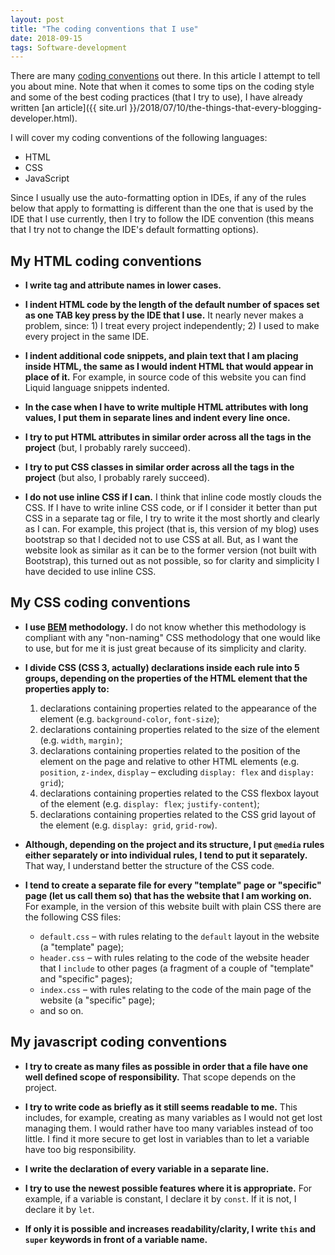 ```yaml
---
layout: post
title: "The coding conventions that I use"
date: 2018-09-15
tags: Software-development
---
```


There are many [coding conventions](https://en.wikipedia.org/wiki/Coding_conventions) out there. In this article I attempt to tell you about mine. Note that when it comes to some tips on the coding style and some of the best coding practices (that I try to use), I have already written [an article]({{ site.url }}/2018/07/10/the-things-that-every-blogging-developer.html).

I will cover my coding conventions of the following languages:
- HTML
- CSS
- JavaScript

Since I usually use the auto-formatting option in IDEs, if any of the rules below that apply to formatting is different than the one that is used by the IDE that I use currently, then I try to follow the IDE convention (this means that I try not to change the IDE's default formatting options).

## My HTML coding conventions

- **I write tag and attribute names in lower cases.**

- **I indent HTML code by the length of the default number of spaces set as one TAB key press by the IDE that I use.** It nearly never makes a problem, since: 1) I treat every project independently; 2) I used to make every project in the same IDE.

- **I indent additional code snippets, and plain text that I am placing inside HTML, the same as I would indent HTML that would appear in place of it.** For example, in source code of this website you can find Liquid language snippets indented.

- **In the case when I have to write multiple HTML attributes with long values, I put them in separate lines and indent every line once.**

- **I try to put HTML attributes in similar order across all the tags in the project** (but, I probably rarely succeed).

- **I try to put CSS classes in similar order across all the tags in the project** (but also, I probably rarely succeed).

- **I do not use inline CSS if I can.** I think that inline code mostly clouds the CSS. If I have to write inline CSS code, or if I consider it better than put CSS in a separate tag or file, I try to write it the most shortly and clearly as I can. For example, this project (that is, this version of my blog) uses bootstrap so that I decided not to use CSS at all. But, as I want the website look as similar as it can be to the former version (not built with Bootstrap), this turned out as not possible, so for clarity and simplicity I have decided to use inline CSS.

## My CSS coding conventions

- **I use [BEM](http://getbem.com/) methodology.** I do not know whether this methodology is compliant with any "non-naming" CSS methodology that one would like to use, but for me it is just great because of its simplicity and clarity.

- **I divide CSS (CSS 3, actually) declarations inside each rule into 5 groups, depending on the properties of the HTML element that the properties apply to:**
    1. declarations containing properties related to the appearance of the element (e.g. `background-color`, `font-size`);
    2. declarations containing properties related to the size of the element (e.g. `width`, `margin)`;
    3. declarations containing properties related to the position of the element on the page and relative to other HTML elements (e.g. `position`, `z-index`, `display` – excluding `display: flex` and `display: grid`);
    4. declarations containing properties related to the CSS flexbox layout of the element (e.g. `display: flex`; `justify-content`);
    5. declarations containing properties related to the CSS grid layout of the element (e.g. `display: grid`, `grid-row`).

- **Although, depending on the project and its structure, I put `@media` rules either separately or into individual rules, I tend to put it separately.** That way, I understand better the structure of the CSS code.

- **I tend to create a separate file for every "template" page or "specific" page (let us call them so) that has the website that I am working on.** For example, in the version of this website built with plain CSS there are the following CSS files:
    - `default.css` – with rules relating to the `default` layout in the website (a "template" page);
    - `header.css` – with rules relating to the code of the website header that I `include` to other pages (a fragment of a couple of "template" and "specific" pages);
    - `index.css` – with rules relating to the code of the main page of the website (a "specific" page);
    - and so on.

## My javascript coding conventions

- **I try to create as many files as possible in order that a file have one well defined scope of responsibility.** That scope depends on the project.

- **I try to write code as briefly as it still seems readable to me.** This includes, for example, creating as many variables as I would not get lost managing them. I would rather have too many variables instead of too little. I find it more secure to get lost in variables than to let a variable have too big responsibility.

- **I write the declaration of every variable in a separate line.**

- **I try to use the newest possible features where it is appropriate.** For example, if a variable is constant, I declare it by `const`. If it is not, I declare it by `let`.

- **If only it is possible and increases readability/clarity, I write `this` and `super` keywords in front of a variable name.**